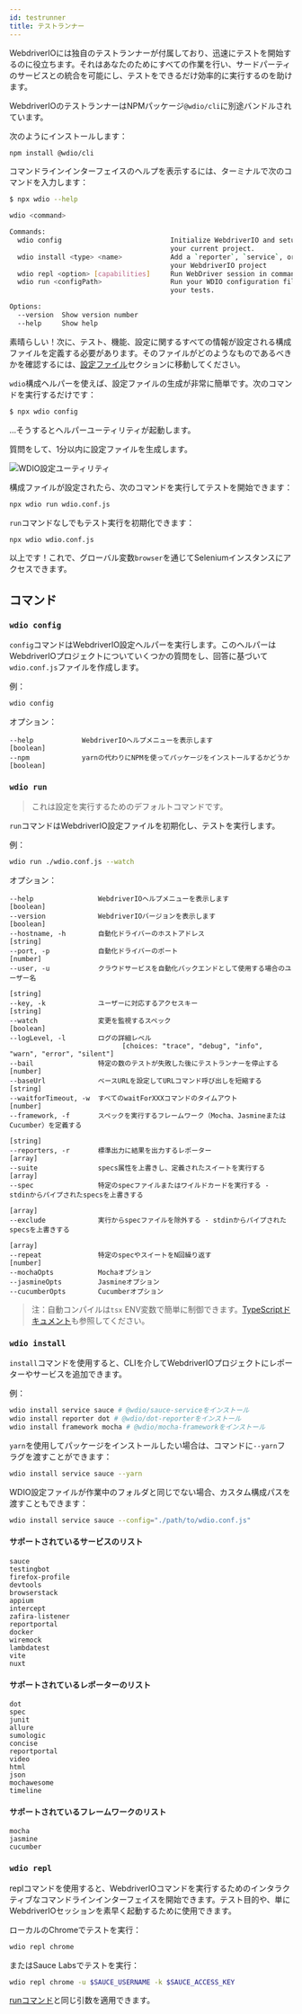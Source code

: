 ```yaml
---
id: testrunner
title: テストランナー
---
```


WebdriverIOには独自のテストランナーが付属しており、迅速にテストを開始するのに役立ちます。それはあなたのためにすべての作業を行い、サードパーティのサービスとの統合を可能にし、テストをできるだけ効率的に実行するのを助けます。

WebdriverIOのテストランナーはNPMパッケージ`@wdio/cli`に別途バンドルされています。

次のようにインストールします：

```sh npm2yarn
npm install @wdio/cli
```

コマンドラインインターフェイスのヘルプを表示するには、ターミナルで次のコマンドを入力します：

```sh
$ npx wdio --help

wdio <command>

Commands:
  wdio config                           Initialize WebdriverIO and setup configuration in
                                        your current project.
  wdio install <type> <name>            Add a `reporter`, `service`, or `framework` to
                                        your WebdriverIO project
  wdio repl <option> [capabilities]     Run WebDriver session in command line
  wdio run <configPath>                 Run your WDIO configuration file to initialize
                                        your tests.

Options:
  --version  Show version number                                       [boolean]
  --help     Show help                                                 [boolean]
```

素晴らしい！次に、テスト、機能、設定に関するすべての情報が設定される構成ファイルを定義する必要があります。そのファイルがどのようなものであるべきかを確認するには、[設定ファイル](/docs/configuration)セクションに移動してください。

`wdio`構成ヘルパーを使えば、設定ファイルの生成が非常に簡単です。次のコマンドを実行するだけです：

```sh
$ npx wdio config
```

...そうするとヘルパーユーティリティが起動します。

質問をして、1分以内に設定ファイルを生成します。

![WDIO設定ユーティリティ](/img/config-utility.gif)

構成ファイルが設定されたら、次のコマンドを実行してテストを開始できます：

```sh
npx wdio run wdio.conf.js
```

`run`コマンドなしでもテスト実行を初期化できます：

```sh
npx wdio wdio.conf.js
```

以上です！これで、グローバル変数`browser`を通じてSeleniumインスタンスにアクセスできます。

## コマンド

### `wdio config`

`config`コマンドはWebdriverIO設定ヘルパーを実行します。このヘルパーはWebdriverIOプロジェクトについていくつかの質問をし、回答に基づいて`wdio.conf.js`ファイルを作成します。

例：

```sh
wdio config
```

オプション：

```
--help            WebdriverIOヘルプメニューを表示します                       [boolean]
--npm             yarnの代わりにNPMを使ってパッケージをインストールするかどうか    [boolean]
```

### `wdio run`

> これは設定を実行するためのデフォルトコマンドです。

`run`コマンドはWebdriverIO設定ファイルを初期化し、テストを実行します。

例：

```sh
wdio run ./wdio.conf.js --watch
```

オプション：

```
--help                WebdriverIOヘルプメニューを表示します            [boolean]
--version             WebdriverIOバージョンを表示します               [boolean]
--hostname, -h        自動化ドライバーのホストアドレス                 [string]
--port, -p            自動化ドライバーのポート                       [number]
--user, -u            クラウドサービスを自動化バックエンドとして使用する場合のユーザー名
                                                                  [string]
--key, -k             ユーザーに対応するアクセスキー                   [string]
--watch               変更を監視するスペック                          [boolean]
--logLevel, -l        ログの詳細レベル
                            [choices: "trace", "debug", "info", "warn", "error", "silent"]
--bail                特定の数のテストが失敗した後にテストランナーを停止する   [number]
--baseUrl             ベースURLを設定してURLコマンド呼び出しを短縮する      [string]
--waitforTimeout, -w  すべてのwaitForXXXコマンドのタイムアウト           [number]
--framework, -f       スペックを実行するフレームワーク（Mocha、JasmineまたはCucumber）を定義する
                                                                   [string]
--reporters, -r       標準出力に結果を出力するレポーター                  [array]
--suite               specs属性を上書きし、定義されたスイートを実行する      [array]
--spec                特定のspecファイルまたはワイルドカードを実行する - stdinからパイプされたspecsを上書きする
                                                                   [array]
--exclude             実行からspecファイルを除外する - stdinからパイプされたspecsを上書きする
                                                                   [array]
--repeat              特定のspecやスイートをN回繰り返す                   [number]
--mochaOpts           Mochaオプション
--jasmineOpts         Jasmineオプション
--cucumberOpts        Cucumberオプション
```

> 注：自動コンパイルは`tsx` ENV変数で簡単に制御できます。[TypeScriptドキュメント](/docs/typescript)も参照してください。

### `wdio install`
`install`コマンドを使用すると、CLIを介してWebdriverIOプロジェクトにレポーターやサービスを追加できます。

例：

```sh
wdio install service sauce # @wdio/sauce-serviceをインストール
wdio install reporter dot # @wdio/dot-reporterをインストール
wdio install framework mocha # @wdio/mocha-frameworkをインストール
```

`yarn`を使用してパッケージをインストールしたい場合は、コマンドに`--yarn`フラグを渡すことができます：

```sh
wdio install service sauce --yarn
```

WDIO設定ファイルが作業中のフォルダと同じでない場合、カスタム構成パスを渡すこともできます：

```sh
wdio install service sauce --config="./path/to/wdio.conf.js"
```

#### サポートされているサービスのリスト

```
sauce
testingbot
firefox-profile
devtools
browserstack
appium
intercept
zafira-listener
reportportal
docker
wiremock
lambdatest
vite
nuxt
```

#### サポートされているレポーターのリスト

```
dot
spec
junit
allure
sumologic
concise
reportportal
video
html
json
mochawesome
timeline
```

#### サポートされているフレームワークのリスト

```
mocha
jasmine
cucumber
```

### `wdio repl`

replコマンドを使用すると、WebdriverIOコマンドを実行するためのインタラクティブなコマンドラインインターフェイスを開始できます。テスト目的や、単にWebdriverIOセッションを素早く起動するために使用できます。

ローカルのChromeでテストを実行：

```sh
wdio repl chrome
```

またはSauce Labsでテストを実行：

```sh
wdio repl chrome -u $SAUCE_USERNAME -k $SAUCE_ACCESS_KEY
```

[runコマンド](#wdio-run)と同じ引数を適用できます。